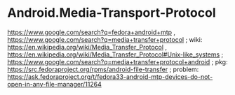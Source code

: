 # Android.Media-Transport-Protocol
https://www.google.com/search?q=fedora+android+mtp , https://www.google.com/search?q=media+transfer+protocol ; wiki: https://en.wikipedia.org/wiki/Media_Transfer_Protocol , https://en.wikipedia.org/wiki/Media_Transfer_Protocol#Unix-like_systems ; https://www.google.com/search?q=media+transfer+protocol+android ; pkg: https://src.fedoraproject.org/rpms/android-file-transfer ; problem: https://ask.fedoraproject.org/t/fedora33-android-mtp-devices-do-not-open-in-any-file-manager/11264
